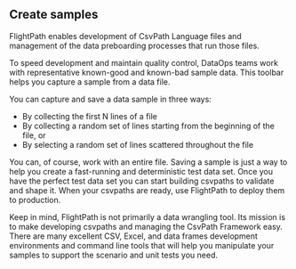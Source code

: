 ## Create samples

FlightPath enables development of CsvPath Language files and management of the data preboarding processes that run those files.

To speed development and maintain quality control, DataOps teams work with representative known-good and known-bad sample data. This toolbar helps you capture a sample from a data file.

You can capture and save a data sample in three ways:
* By collecting the first N lines of a file
* By collecting a random set of lines starting from the beginning of the file, or
* By selecting a random set of lines scattered throughout the file

You can, of course, work with an entire file. Saving a sample is just a way to help you create a fast-running and deterministic test data set. Once you have the perfect test data set you can start building csvpaths to validate and shape it. When your csvpaths are ready, use FlightPath to deploy them to production.

Keep in mind, FlightPath is not primarily a data wrangling tool. Its mission is to make developing csvpaths and managing the CsvPath Framework easy. There are many excellent CSV, Excel, and data frames development environments and command line tools that will help you manipulate your samples to support the scenario and unit tests you need.



